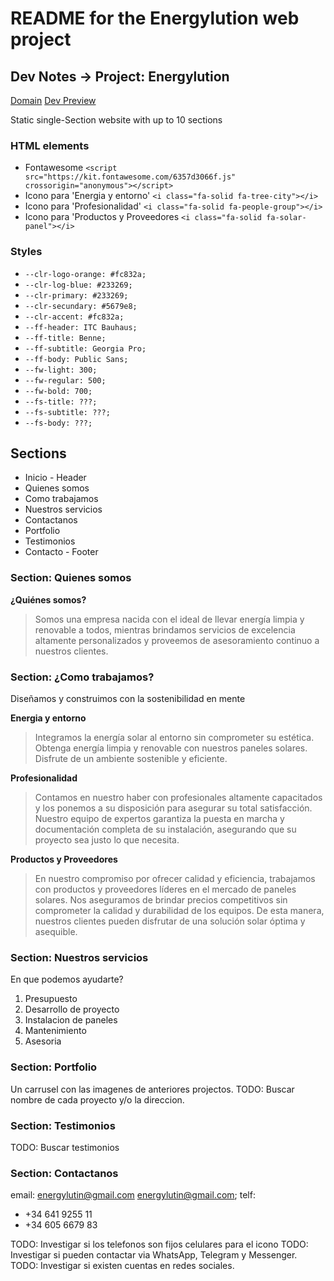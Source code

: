 # README for the Energylution web project

## Dev Notes -> Project: Energylution
[Domain](www.energylution.com)
[Dev Preview](https://rixcrafts.github.io/Project_Energylution/)

Static single-Section website with up to 10 sections

### HTML elements
- Fontawesome `<script src="https://kit.fontawesome.com/6357d3066f.js" crossorigin="anonymous"></script>`
- Icono para 'Energia y entorno' `<i class="fa-solid fa-tree-city"></i>`
- Icono para 'Profesionalidad' `<i class="fa-solid fa-people-group"></i>`
- Icono para 'Productos y Proveedores `<i class="fa-solid fa-solar-panel"></i>`

### Styles
- `--clr-logo-orange: #fc832a;`
- `--clr-log-blue: #233269;`
- `--clr-primary: #233269;`
- `--clr-secundary: #5679e8;`
- `--clr-accent: #fc832a;`
- `--ff-header: ITC Bauhaus;`
- `--ff-title: Benne;`
- `--ff-subtitle: Georgia Pro;`
- `--ff-body: Public Sans;`
- `--fw-light: 300;`
- `--fw-regular: 500;`
- `--fw-bold: 700;`
- `--fs-title: ???;`
- `--fs-subtitle: ???;`
- `--fs-body: ???;`

## Sections
- Inicio                - Header
- Quienes somos
- Como trabajamos
- Nuestros servicios
- Contactanos
- Portfolio
- Testimonios
- Contacto              - Footer

### Section: Quienes somos

**¿Quiénes somos?**
> Somos una empresa nacida con el ideal de llevar energía limpia y renovable a todos, mientras brindamos servicios de excelencia altamente personalizados y proveemos de asesoramiento continuo a nuestros clientes.

### Section: ¿Como trabajamos?

Diseñamos y construimos con la sostenibilidad en mente

**Energia y entorno**
> Integramos la energía solar al entorno sin comprometer su estética. Obtenga energía limpia y renovable con nuestros paneles solares. Disfrute de un ambiente sostenible y eficiente.

**Profesionalidad**
> Contamos en nuestro haber con profesionales altamente capacitados y los ponemos a su disposición para asegurar su total satisfacción. Nuestro equipo de expertos garantiza la puesta en marcha y documentación completa de su instalación, asegurando que su proyecto sea justo lo que necesita. 

**Productos y Proveedores**
> En nuestro compromiso por ofrecer calidad y eficiencia, trabajamos con productos y proveedores líderes en el mercado de paneles solares. Nos aseguramos de brindar precios competitivos sin comprometer la calidad y durabilidad de los equipos. De esta manera, nuestros clientes pueden disfrutar de una solución solar óptima y asequible.

### Section: Nuestros servicios

En que podemos ayudarte?

1. Presupuesto
2. Desarrollo de proyecto
3. Instalacion de paneles
4. Mantenimiento
5. Asesoria

### Section: Portfolio

Un carrusel con las imagenes de anteriores projectos. 
TODO: Buscar nombre de cada proyecto y/o la direccion.

### Section: Testimonios

TODO: Buscar testimonios

### Section: Contactanos

email: energylutin@gmail.com <energylutin@gmail.com>;
telf: 
- +34 641 9255 11
- +34 605 6679 83



TODO: Investigar si los telefonos son fijos celulares para el icono
TODO: Investigar si pueden contactar via WhatsApp, Telegram y Messenger.
TODO: Investigar si existen cuentas en redes sociales.